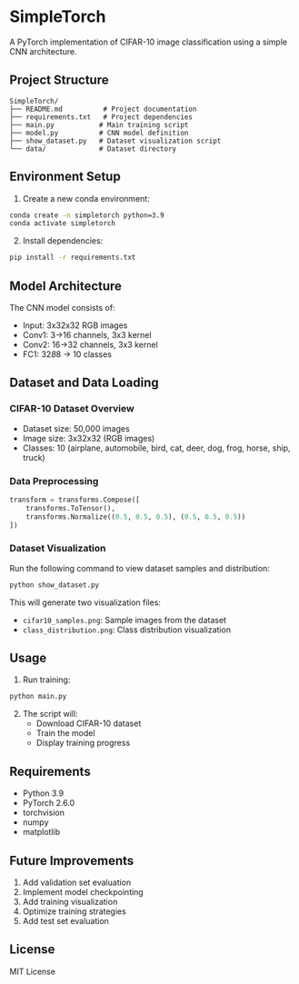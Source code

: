 # SimpleTorch

A PyTorch implementation of CIFAR-10 image classification using a simple CNN architecture.

## Project Structure

```
SimpleTorch/
├── README.md          # Project documentation
├── requirements.txt   # Project dependencies
├── main.py           # Main training script
├── model.py          # CNN model definition
├── show_dataset.py   # Dataset visualization script
└── data/             # Dataset directory
```

## Environment Setup

1. Create a new conda environment:
```bash
conda create -n simpletorch python=3.9
conda activate simpletorch
```

2. Install dependencies:
```bash
pip install -r requirements.txt
```

## Model Architecture

The CNN model consists of:
- Input: 3x32x32 RGB images
- Conv1: 3->16 channels, 3x3 kernel
- Conv2: 16->32 channels, 3x3 kernel
- FC1: 32*8*8 -> 10 classes

## Dataset and Data Loading

### CIFAR-10 Dataset Overview
- Dataset size: 50,000 images
- Image size: 3x32x32 (RGB images)
- Classes: 10 (airplane, automobile, bird, cat, deer, dog, frog, horse, ship, truck)

### Data Preprocessing
```python
transform = transforms.Compose([
    transforms.ToTensor(),
    transforms.Normalize((0.5, 0.5, 0.5), (0.5, 0.5, 0.5))
])
```

### Dataset Visualization
Run the following command to view dataset samples and distribution:
```bash
python show_dataset.py
```
This will generate two visualization files:
- `cifar10_samples.png`: Sample images from the dataset
- `class_distribution.png`: Class distribution visualization

## Usage

1. Run training:
```bash
python main.py
```

2. The script will:
   - Download CIFAR-10 dataset
   - Train the model
   - Display training progress

## Requirements

- Python 3.9
- PyTorch 2.6.0
- torchvision
- numpy
- matplotlib

## Future Improvements

1. Add validation set evaluation
2. Implement model checkpointing
3. Add training visualization
4. Optimize training strategies
5. Add test set evaluation

## License

MIT License 
